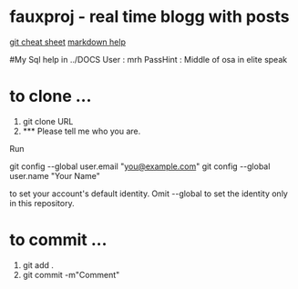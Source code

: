 # fauxproj - real time blogg with posts
[git cheat sheet](https://education.github.com/git-cheat-sheet-education.pdf)
[markdown help](https://www.markdownguide.org/cheat-sheet)

#My Sql help in ../DOCS
User : mrh
PassHint : Middle of osa in elite speak

# to clone ...
1. git clone URL
2. *** Please tell me who you are.

Run

  git config --global user.email "you@example.com"
  git config --global user.name "Your Name"

to set your account's default identity.
Omit --global to set the identity only in this repository.

# to commit ...
1. git add .
2. git commit -m"Comment"
